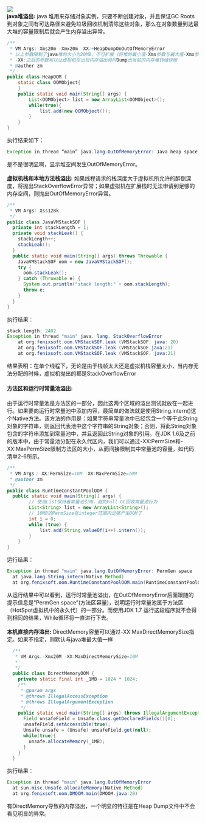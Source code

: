 ![](https://images2015.cnblogs.com/blog/665375/201601/665375-20160126212928129-1855187537.png)<br>
**java堆溢出:** java 堆用来存储对象实例，只要不断创建对象，并且保证GC Roots到对象之间有可达路径来避免垃圾回收机制清除这些对象，那么在对象数量到达最大堆的容量限制后就会产生内存溢出异常。<br>
```java
/**
 * VM Args:-Xms20m -Xmx20m -XX:+HeapDumpOnOutOfMemoryError
 * 以上参数限制了java堆的大小为20MB，不可扩展（将堆的最小值-Xms参数与最大值-Xmx参数设置为一样即可避免堆自动扩展）
 * -XX:之后的参数可以让虚拟机在出现内存溢出异时Dump出当前的内存堆转储快照
 * @auther zm
 */
public class HeapOOM {
	static class OOMObject{	
	}
	public static void main(String[] args) {
		List<OOMObject> list = new ArrayList<OOMObject>();
		while(true){
			list.add(new OOMObject());
		}
	}
}
```
执行结果如下：
```java
Exception in thread “main” java.lang.OutOfMemoryError: Java heap space 
```
是不是很明显啊，显示堆空间发生OutOfMemoryError。<br><br>
**虚拟机栈和本地方法栈溢出:** 如果线程请求的栈深度大于虚拟机所允许的醉倒深度，将抛出StackOverflowError异常；如果虚拟机在扩展栈时无法申请到足够的内存空间，则抛出OutOfMemoryError异常。<br>
```java
/**
 * VM Args:-Xss128k
 */
public class JavaVMStackSOF {
  private int stackLength = 1;
  private void stackLeak() {
    stackLength++;
    stackLeak();
  }
  public static void main(String[] args) throws Throwable {
    JavaVMStackSOF oom = new JavaVMStackSOF();
    try {
      oom.stackLeak();
    } catch (Throwable e) {
      System.out.println("stack length:" + oom.stackLength);
      throw e;
    }
  }
}
```
执行结果：
```java
stack length: 2402
Exception in thread "main" java. lang. StackOverflowError
	at org.fenixsoft.oom.VMStackSOF.leak (VMStackSOF. java: 20)
	at org.fenixsoft.oom.VMStackSOF.leak (VMStackSOF.java:21)
	at org.fenixsoft.oom.VMStackSOF.leak (VMStackSOF. java:21)
```
结果表明：在单个线程下，无论是由于栈帧太大还是虚拟机栈容量太小，当内存无法分配的时候，虚拟机抛出的都是StackOverflowError <br>
#### 方法区和运行时常量池溢出:
由于运行时常量池是方法区的一部分，因此这两个区域的溢出测试就放在一起进行。如果要向运行时常量池中添加内容，最简单的做法就是使用String.intern()这个Native方法。该方法的作用是：如果字符串常量池中已经包含一个等于此String对象的字符串，则返回代表池中这个字符串的String对象；否则，将此String对象包含的字符串添加到常量池中，并且返回此String对象的引用。在JDK 1.6及之前的版本中，由于常量池分配在永久代区内，我们可以通过-XX:PermSize和-XX:MaxPermSize限制方法区的大小，从而间接限制其中常量池的容量，如代码清单2-6所示。
```java
/**
 * VM Args：-XX:PermSize=10M -XX:MaxPermSize=10M
 * @author zm
 */
public class RuntimeConstantPoolOOM {
  public static void main(String[] args) {
		// 使用List保持着常量池引用，避免Full GC回收常量池行为
		List<String> list = new ArrayList<String>();
		// 10MB的PermSize在integer范围内足够产生OOM了
		int i = 0;
		while (true) {
			list.add(String.valueOf(i++).intern());
		}
	}
}
```
运行结果：
```java
Exception in thread "main" java.lang.OutOfMemoryError: PermGen space 
  at java.lang.String.intern(Native Method)
  at org.fenixsoft.oom.RuntimeConstantPoolOOM.main(RuntimeConstantPoolOOM.java:18)
```
从运行结果中可以看到，运行时常量池溢出，在OutOfMemoryError后面跟随的提示信息是“PermGen space”(方法区容量)，说明运行时常量池属于方法区（HotSpot虚拟机中的永久代）的一部分。而使用JDK 1.7 运行这段程序就不会得到相同的结果，While循环将一直进行下去。<br><br>
**本机直接内存溢出:** DirectMemory容量可以通过-XX:MaxDirectMemorySize指定。如果不指定，则默认与java堆最大值一样
```java
  /**
   * VM Args:-Xmx20M -XX:MaxDirectMemorySize=10M
   *
   */
  public class DirectMemoryOOM {
    private static final int _1MB = 1024 * 1024;
    /**
     * @param args
     * @throws IllegalAccessException
     * @throws IllegalArgumentException
     */
    public static void main(String[] args) throws IllegalArgumentException,IllegalAccessException {
      Field unsafeField = Unsafe.class.getDeclaredFields()[0];
      unsafeField.setAccessible(true);
      Unsafe unsafe = (Unsafe) unsafeField.get(null);
      while(true){
        unsafe.allocateMemory(_1MB);
      }
    }
  }
```
执行结果：
```java
Exception in thread "main" java.lang.OutOfMemoryError
  at sun.misc.Unsafe.allocateMemory(Native Method)
  at org.fenixsoft.oom.DMOOM.main(DMOOM.java:20)
```
有DirectMemory导致的内存溢出，一个明显的特征是在Heap Dump文件中不会看见明显的异常。
